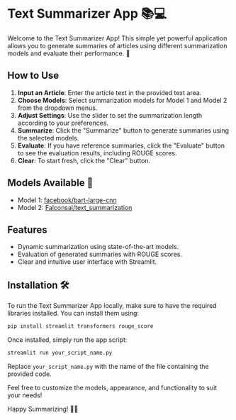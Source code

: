 # Text Summarizer App 📚💻

Welcome to the Text Summarizer App! This simple yet powerful application allows you to generate summaries of articles using different summarization models and evaluate their performance. 🚀

## How to Use

1. **Input an Article**: Enter the article text in the provided text area.
2. **Choose Models**: Select summarization models for Model 1 and Model 2 from the dropdown menus.
3. **Adjust Settings**: Use the slider to set the summarization length according to your preferences.
4. **Summarize**: Click the "Summarize" button to generate summaries using the selected models.
5. **Evaluate**: If you have reference summaries, click the "Evaluate" button to see the evaluation results, including ROUGE scores.
6. **Clear**: To start fresh, click the "Clear" button.

## Models Available 🤖

- Model 1: [facebook/bart-large-cnn](https://huggingface.co/facebook/bart-large-cnn)
- Model 2: [Falconsai/text_summarization](https://huggingface.co/Falconsai/text_summarization)

## Features

- Dynamic summarization using state-of-the-art models.
- Evaluation of generated summaries with ROUGE scores.
- Clear and intuitive user interface with Streamlit.

## Installation 🛠️

To run the Text Summarizer App locally, make sure to have the required libraries installed. You can install them using:

```bash
pip install streamlit transformers rouge_score
```

Once installed, simply run the app script:

```bash
streamlit run your_script_name.py
```

Replace `your_script_name.py` with the name of the file containing the provided code.

Feel free to customize the models, appearance, and functionality to suit your needs!

Happy Summarizing! 📖✨